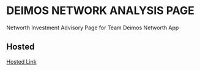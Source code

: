 # DEIMOS NETWORK ANALYSIS PAGE

Networth Investment Advisory Page for Team Deimos Networth App


## Hosted
[Hosted Link](https://festive-stallman-dd26f5.netlify.com)